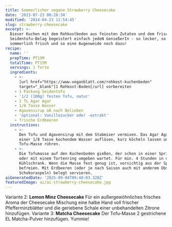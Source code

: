 ```yaml
---
title: Sommerlicher vegane Strawberry Cheesecake
date: '2013-07-23 08:26:34'
modified: '2014-04-23 11:54:45'
slug: strawberry-cheesecake
excerpt: >-
  Dieser Kuchen mit dem Rohkostboden aus feinsten Zutaten und dem frischen
  Seidentofu-Belag begeistert einfach jedeN GenießerIn - so lecker, so
  sommerlich frisch und so eine Augenweide noch dazu!
recipe:
  name: ''
  prepTime: PT15M
  totalTime: PT15M
  servings: 1 Torte
  ingredients:
    - >-
      [url href="https://www.veganblatt.com/rohkost-kuchenboden"
      target="_blank"]1 Rohkost-Boden[/url] vorbereiten
    - 1 Packung Seidentofu
    - '1/2 (100g) festen Tofu, natur'
    - 2 TL Agar Agar
    - 1/8 Tasse Wasser
    - Agavensirup oÄ nach Belieben
    - 'optional: Vanillezucker oder -extrakt'
    - frische Erdbeeren
  instructions:
    - >-
      Den Tofu und Agavensirup mit dem Stabmixer vermixen. Das Agar Agar in
      einer 1/8 Tasse kochendem Wasser auflösen, kurz köcheln lassen und in die
      Tofu-Masse rühren.
    - >-
      Die Tofumasse auf den Kuchenboden gießen, der schon in einer Springform
      oder mit einem Tortenring umgeben wartet. Für min. 4 Stunden in den
      Kühlschrank. Wenn die Masse fest genug ist, vorsichtig aus der Springform
      befreien. Mit Erdbeeren (oder je nach Saison auch mit anderem Obst und
      Schokoraspeln) belegt servieren.
aiGeneratedDate: '2025-09-04T09:40:03.328Z'
featuredImage: ai/ai-strawberry-cheesecake.jpg
---
```


[<!-- Image removed (no copyright): cheesecake-marille-schoko-blaubeer-300x225.jpg -->](https://www.veganblatt.com/i/cheesecake-marille-schoko-blaubeer.jpg) Variante 2: **Lemon Minz Cheesecake** Für ein außergewöhnliches frisches Aroma der Cheesecake Mischung eine halbe Hand voll frischer Pfefferminzblätter und die geriebene Schale einer unbehandelten Zitrone hinzufügen. Variante 3: **Matcha Cheesecake** Der Tofu-Masse 2 gestrichene EL Matcha-Pulver hinzufügen. Yummie! [<!-- Image removed (no copyright): strawberry-cheesecake-300x225.jpg -->](https://www.veganblatt.com/i/strawberry-cheesecake.jpg)
